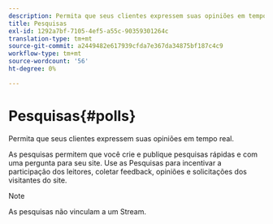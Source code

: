 ```yaml
---
description: Permita que seus clientes expressem suas opiniões em tempo real.
title: Pesquisas
exl-id: 1292a7bf-7105-4ef5-a55c-90359301264c
translation-type: tm+mt
source-git-commit: a2449482e617939cfda7e367da34875bf187c4c9
workflow-type: tm+mt
source-wordcount: '56'
ht-degree: 0%

---
```


# Pesquisas{#polls}

Permita que seus clientes expressem suas opiniões em tempo real.

As pesquisas permitem que você crie e publique pesquisas rápidas e com uma pergunta para seu site. Use as Pesquisas para incentivar a participação dos leitores, coletar feedback, opiniões e solicitações dos visitantes do site.

>[!NOTE]
>
>As pesquisas não vinculam a um Stream.
